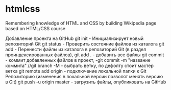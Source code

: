 # htmlcss
Remembering knowledge of HTML and CSS by building Wikipedia page based on HTML/CSS course

Добавление проекта на GitHub
git init - Инициализирует новый репозиторий Git
git status - Проверить состояние файлов из каталога
git add - Перенести файлы из каталога в репозиторий Git (в раздел проиндексированных файлов), git add . - добавить все файлы
git commit - коммит добавленных файлов в проект, -git commit -m "название коммита"
//git branch -M - выбрать ветку, по дефолту стоит мастер ветка
git remote add origin - подключение локальной папки к Git Репозиторию (изменения в локальной версии позволят менять версию в Git)
git push -u origin master - загрузить файлы, опубликовать на GitHub

